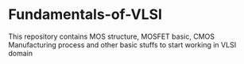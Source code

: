 # Fundamentals-of-VLSI
This repository contains MOS structure, MOSFET basic, CMOS Manufacturing process and other basic stuffs to start working in VLSI domain
